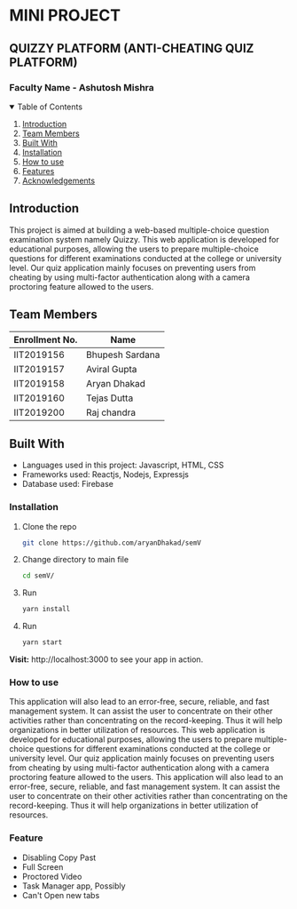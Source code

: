 # MINI PROJECT 
## **QUIZZY  PLATFORM**    (ANTI-CHEATING QUIZ PLATFORM)
### Faculty Name - Ashutosh Mishra

<!-- TABLE OF CONTENTS -->
<details open="open">
  <summary>Table of Contents</summary>
  <ol>
    <li><a href="#introduction">Introduction</a></li>
    <li><a href="#team-members">Team Members</a></li>
    <li><a href="#built-with">Built With</a></li>
    <li><a href="#installation">Installation</a></li>
    <li><a href="#How-to-use">How to use</a></li>
    <li><a href="#Features">Features</a></li>
    <li><a href="#acknowledgements">Acknowledgements</a></li>
  </ol>
</details>


## Introduction
This project is aimed at building a web-based multiple-choice question examination system namely Quizzy. This web application is developed for educational purposes, allowing the users to prepare multiple-choice questions for different examinations conducted at the college or university level. Our quiz application mainly focuses on preventing users from cheating by using multi-factor authentication along with a camera proctoring feature allowed to the users.

## Team Members
|   Enrollment No.  |   Name   |  
|   --------------  |   ----   | 
|    IIT2019156  |  Bhupesh Sardana  |  
|    IIT2019157  |  Aviral Gupta| 
|    IIT2019158  |  Aryan Dhakad|
|    IIT2019160  |  Tejas Dutta    |
|    IIT2019200  |   Raj chandra  |



## Built With
<ul>
   <li>Languages used in this project: Javascript, HTML, CSS</li>
   <li>Frameworks used: Reactjs, Nodejs, Expressjs</li>
   <li>Database used: Firebase</li>
</ul>


 ### Installation


1. Clone the repo
   ```sh
   git clone https://github.com/aryanDhakad/semV
   ```
2. Change directory to main file
   ```sh
   cd semV/
   ```

3. Run 
   ```sh
   yarn install
   ```

4. Run 
   ```sh
   yarn start
   ```
<strong>Visit:</strong>  http://localhost:3000 to see your app in action.

<!-- Usage -->
### How to use
This application will also lead to an error-free, secure, reliable, and fast management system. It can assist the user to concentrate on their other activities rather than concentrating on the record-keeping. Thus it will help organizations in better utilization of resources.  This web application is developed for educational purposes, allowing the users to prepare multiple-choice questions for different examinations conducted at the college or university level. Our quiz application mainly focuses on preventing users from cheating by using multi-factor authentication along with a camera proctoring feature allowed to the users.
This application will also lead to an error-free, secure, reliable, and fast management system. It can assist the user to concentrate on their other activities rather than concentrating on the record-keeping. Thus it will help organizations in better utilization of resources. 
### Feature 
<ul>
        <li><a>Disabling Copy Past</a></li>
        <li><a>Full Screen</a></li>
        <li><a>Proctored Video</a></li>
        <li><a>Task Manager app, Possibly</a></li>
        <li><a>Can't Open new tabs</a></li>
      </ul>

